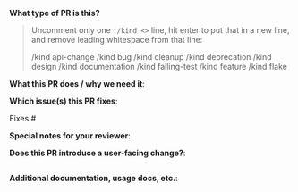 <!--  Thanks for sending a pull request!  Here are some tips for you:

1. If this is your first time, please read our contributor guidelines: 
2. Please label this pull request according to what type of issue you are addressing, especially if this is a release targeted pull request. For reference on required PR/issue labels, read here: https://github.com/nodedge/nodedge/wiki/Contributor-first-steps
3. Ensure you have added or ran the appropriate tests for your PR.
-->

**What type of PR is this?**
> Uncomment only one ` /kind <>` line, hit enter to put that in a new line, and remove leading whitespace from that line:
>
> /kind api-change
> /kind bug
> /kind cleanup
> /kind deprecation
> /kind design
> /kind documentation
> /kind failing-test
> /kind feature
> /kind flake

**What this PR does / why we need it**:

**Which issue(s) this PR fixes**:
<!--
*Automatically closes linked issue when PR is merged.
Usage: `Fixes #<issue number>`, or `Fixes (paste link of issue)`.
_If PR is about `failing-tests or flakes`, please post the related issues/tests in a comment and do not use `Fixes`_*
-->
Fixes #

**Special notes for your reviewer**:

**Does this PR introduce a user-facing change?**:
<!--
If no, just write "NONE" in the release-note block below.
If yes, a release note is required:
Enter your extended release note in the block below. If the PR requires additional action from users switching to the new release, include the string "action required".
-->
```release-note

```

**Additional documentation, usage docs, etc.**:

<!--
This section can be blank if this pull request does not require a release note.

When adding links which point to resources within git repositories, like
supporting documentation, please reference a specific commit and avoid
linking directly to the master branch. This ensures that links reference a
specific point in time, rather than a document that may change over time.

See here for guidance on getting permanent links to files: https://help.github.com/en/articles/getting-permanent-links-to-files

Please use the following format for linking documentation:
- [Usage]: <link>
- [Other doc]: <link>
-->
```docs

```
